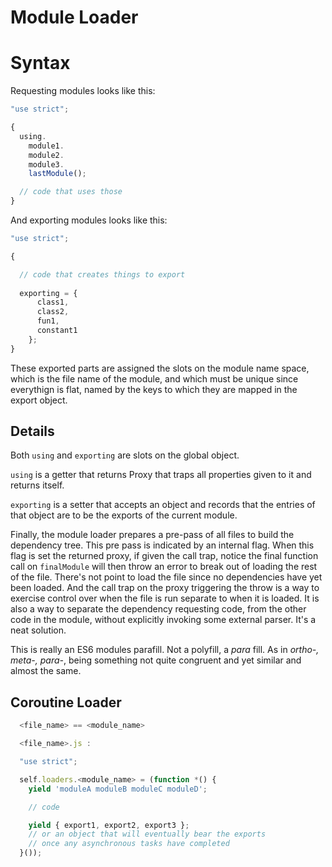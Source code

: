 # Module Loader

# Syntax

Requesting modules looks like this:

```js
"use strict";

{
  using.
    module1.
    module2.
    module3.
    lastModule();

  // code that uses those
}
```

And exporting modules looks like this:

```js
"use strict";

{

  // code that creates things to export
  
  exporting = {
      class1,
      class2,
      fun1,
      constant1
    };
}
```

These exported parts are assigned the slots on the module name space, which is the file name of the module, and which must be unique since everythign is flat, named by the keys to which they are mapped in the export object.

## Details

Both `using` and `exporting` are slots on the global object.

`using` is a getter that returns Proxy that traps all properties given to it and returns itself.

`exporting` is a setter that accepts an object and records that the entries of that object are to be the exports of the current module.

Finally, the module loader prepares a pre-pass of all files to build the dependency tree. This pre pass is indicated by an internal flag. When this flag is set the returned proxy, if given the call trap, notice the final function call on `finalModule` will then throw an error to break out of loading the rest of the file. There's not point to load the file since no dependencies have yet been loaded. And the call trap on the proxy triggering the throw is a way to exercise control over when the file is run separate to when it is loaded. It is also a way to separate the dependency requesting code, from the other code in the module, without explicitly invoking some external parser. It's a neat solution.

This is really an ES6 modules parafill. Not a polyfill, a *para* fill. As in *ortho-, meta-, para-*, being something not quite congruent and yet similar and almost the same. 

## Coroutine Loader

```js
  <file_name> == <module_name>

  <file_name>.js :

  "use strict";

  self.loaders.<module_name> = (function *() {
    yield 'moduleA moduleB moduleC moduleD';

    // code

    yield { export1, export2, export3 }; 
    // or an object that will eventually bear the exports
    // once any asynchronous tasks have completed
  }());
```
